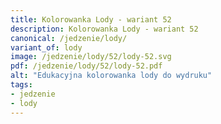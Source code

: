 ```yaml
---
title: Kolorowanka Lody - wariant 52
description: Kolorowanka Lody - wariant 52
canonical: /jedzenie/lody/
variant_of: lody
image: /jedzenie/lody/52/lody-52.svg
pdf: /jedzenie/lody/52/lody-52.pdf
alt: "Edukacyjna kolorowanka lody do wydruku"
tags:
- jedzenie
- lody
---
```

